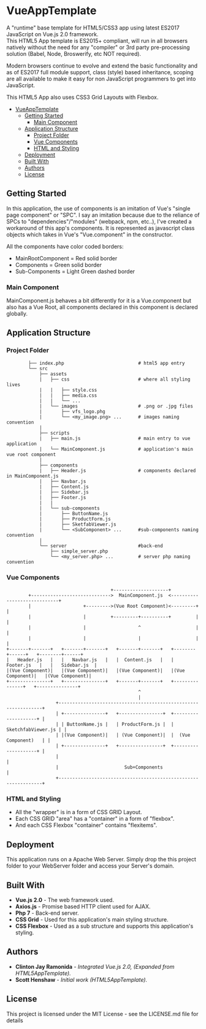 # VueAppTemplate

A "runtime" base template for HTML5/CSS3 app using latest ES2017 JavaScript on Vue.js 2.0 framework.   
This HTML5 App template is ES2015+ compliant, will run in all browsers natively without the need for any "compiler" or 3rd party pre-processing solution (Babel, Node, Broswerify, etc NOT required).

Modern browsers continue to evolve and extend the basic functionality and as of ES2017 full module support, class (style) based inheritance, scoping are all available to make it easy for non JavaScript programmers to get into JavaScript.

This HTML5 App also uses CSS3 Grid Layouts with Flexbox. 

- [VueAppTemplate](#vueapptemplate)
    - [Getting Started](#getting-started)
        - [Main Component](#main-component)
    - [Application Structure](#application-structure)
        - [Project Folder](#project-folder)
        - [Vue Components](#vue-components)
        - [HTML and Styling](#html-and-styling)
    - [Deployment](#deployment)
    - [Built With](#built-with)
    - [Authors](#authors)
    - [License](#license)
## Getting Started
In this application, the use of components is an imitation of Vue's "single page component" or "SPC". I say an imitation because due to the reliance of SPCs to "dependencies"/"modules" (webpack, npm, etc..), I've created a workaround of this app's components. It is represented as javascript class objects which takes in Vue's "Vue.component" in the constructor. 

All the components have color coded borders: 
* MainRootComponent = Red solid border 
* Components = Green solid border
* Sub-Components = Light Green dashed border
### Main Component
MainComponent.js behaves a bit differently for it is a Vue.component but also has a Vue Root, all components declared in this component is declared globally.  

## Application Structure
### Project Folder 

```
        ├── index.php                           # html5 app entry
        └── src
            ├── assets                  
            |   ├── css                         # where all styling lives
            |   |   ├── style.css
            |   |   ├── media.css
            |   |   └── ...                
            |   └── images                      # .png or .jpg files
            |       ├── vfs_logo.phg
            |       └── <my_image.png> ...      # images naming convention
            |         
            ├── scripts                 
            |   ├── main.js                     # main entry to vue application
            |   └── MainComponent.js            # application's main vue root component
            |
            ├── components                      
            |   ├── Header.js                   # components declared in MainComponent.js
            |   ├── Navbar.js                   
            |   ├── Content.js                  
            |   ├── Sidebar.js                  
            |   ├── Footer.js                   
            |   |
            |   └── sub-components
            |       ├── ButtonName.js
            |       ├── ProductForm.js
            |       ├── SketfabViewer.js
            |       └── <SubComponent> ...      #sub-components naming convention
            |
            └── server                          #back-end
                ├── simple_server.php           
                └── <my_server.php> ...         # server php naming convention
```

### Vue Components
```
                                      +--------------------+
        +----------------------------->  MainComponent.js  <-----------------------------+
        |                   +--------->(Vue Root Component)<---------+                   |
        |                   |         +---------+----------+         |                   |
        |                   |                   ^                    |                   |
        |                   |                   |                    |                   |
+-------+-------+   +-------+-------+   +-------+-------+   +--------+------+   +--------+------+
|   Header.js   |   |   Navbar.js   |   |  Content.js   |   |   Footer.js   |   |   Sidebar.js  |
|(Vue Component)|   |(Vue Component)|   |(Vue Component)|   |(Vue Component)|   |(Vue Component)|
+---------------+   +---------------+   +-------+-------+   +---------------+   +---------------+
                                                ^
                                                |
                  +----------------------------------------------------------------+
                  | +---------------+   +----------------+  +--------------------+ |
                  | | ButtonName.js |   | ProductForm.js |  | SketchfabViewer.js | |
                  | |(Vue Component)|   | (Vue Component)|  |  (Vue Component)   | |
                  | +---------------+   +----------------+  +--------------------+ |
                  |                                                                |
                  |                        Sub+Components                          |
                  +----------------------------------------------------------------+

```

### HTML and Styling
* All the "wrapper" is in a form of CSS GRID Layout.
* Each CSS GRID "area" has a "container" in a form of "flexbox".
* And each CSS Flexbox "container" contains "flexitems".  
## Deployment
This application runs on a Apache Web Server. 
Simply drop the this project folder to your WebServer folder and access your Server's domain. 
## Built With
* **Vue.js 2.0** - The web framework used. 
* **Axios.js** - Promise based HTTP client used for AJAX. 
* **Php 7** - Back-end server.
* **CSS Grid** - Used for this application's main styling structure. 
* **CSS Flexbox** - Used as a sub structure and supports this application's styling. 
## Authors
* **Clinton Jay Ramonida** - *Integrated Vue.js 2.0, (Expanded from HTML5AppTemplate).*
* **Scott Henshaw** - *Initial work (HTML5AppTemplate).*
## License
This project is licensed under the MIT License - see the LICENSE.md file for details

